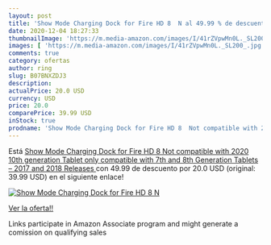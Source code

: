 ```yaml
---
layout: post
title: 'Show Mode Charging Dock for Fire HD 8  N al 49.99 % de descuento'
date: 2020-12-04 18:27:33
thumbnailImage: 'https://m.media-amazon.com/images/I/41rZVpwMn0L._SL200_.jpg'
images: [ 'https://m.media-amazon.com/images/I/41rZVpwMn0L._SL200_.jpg' ]
comments: true
category: ofertas
author: ring
slug: B07BNXZDJ3
description:
actualPrice: 20.0 USD
currency: USD
price: 20.0
comparePrice: 39.99 USD
inStock: true
prodname: 'Show Mode Charging Dock for Fire HD 8  Not compatible with 2020 10th generation Tablet  only compatible with 7th and 8th Generation Tablets – 2017 and 2018 Releases '
---
```


Está [Show Mode Charging Dock for Fire HD 8  Not compatible with 2020 10th generation Tablet  only compatible with 7th and 8th Generation Tablets – 2017 and 2018 Releases ](https://www.amazon.com/dp/B07BNXZDJ3/?tag=tolees-20) con 49.99 de descuento por 20.0 USD (original: 39.99 USD) en el siguiente enlace!

[![Show Mode Charging Dock for Fire HD 8  N](https://m.media-amazon.com/images/I/41rZVpwMn0L._SL200_.jpg)](https://www.amazon.com/dp/B07BNXZDJ3/?tag=tolees-20)

[Ver la oferta!!](https://www.amazon.com/dp/B07BNXZDJ3/?tag=tolees-20)

Links participate in Amazon Associate program and might generate a comission on qualifying sales


